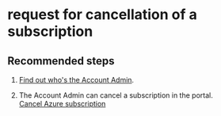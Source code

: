 <properties
	pageTitle="request for cancellation of a subscription"
	description="request for cancellation of a subscription"
	service="azure-subscription-management"
	resource="subscription-management"
	authors="jlian"
	displayOrder="2"
	selfHelpType="resource"
	supportTopicIds="32454934"
	resourceTags=""
	productPesIds="15660"
	cloudEnvironments="public"
/>

# request for cancellation of a subscription

## **Recommended steps**

1. [Find out who's the Account Admin](https://docs.microsoft.com/azure/billing-subscription-transfer#whoisaa).

2. The Account Admin can cancel a subscription in the portal. <br>
[Cancel Azure subscription](https://azure.microsoft.com/documentation/articles/billing-how-to-cancel-azure-subscription/)<br>
